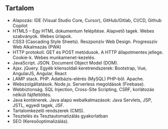 ## Tartalom
* Alapozás: IDE (Visual Studio Core, Cursor), GitHub/Gitlab, CI/CD, Github Copilot 
* HTML5 – Egy HTML dokumentum felépítése. Alapvető tagek. Webes szabványok. Webes űrlapok.
* CSS3 (Cascading Style Sheets). Reszponzív Web Design. Progresszív Web Alkalmazás (PWA)
* HTTP protokoll. GET és POST metódusok. A HTTP állapotmentes jellege. Cookie-k. Webes munkamenet-kezelés.
* JavaScript. JSON. Document Object Model (DOM).
* Ajax. jQuery. Egyéb kliensoldali keretrendszerek: Bootstrap, Vue, AngularJS, Angular, React
* LAMP stack. PHP. Adatbázis-elérés (MySQL) PHP-ből. Apache.
* Webszolgáltatások. Node.js. Serverless megoldások (Firebase).
* Webbiztonság. SQL Injection, Cross-Site Scripting, CSRF, korlátozás nélküli fájlfeltöltés.
* Java konténerek. Java alapú webalkalmazások: Java Servlets, JSP, JSTL, egyedi tagek, JSF.
* Tartalomkezelő rendszerek (CMS).
* Tesztelés és Tesztautomatizálás gyakorlatban
* SEO (Keresőoptimalizálás).
